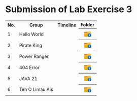 # Submission of Lab Exercise 3

<table>
  <tr>
    <th>No.</th>
    <th>Group</th>
    <th>Timeline</th>
    <th>Folder</th>
  </tr>
  <tr>
    <td>1</td>
    <td>Hello World</td>
    <td></td>
    <th><a href="submissions/lab3"><img src="../../project/images/folder.png" width="24px" height="24px"></a></th>
  </tr>
  <tr>
    <td>2</td>
    <td>Pirate King</td>
    <td></td>
    <th><a href="submissions/lab3"><img src="../../project/images/folder.png" width="24px" height="24px"></a></th>
  </tr>
  <tr>
    <td>3</td>
    <td>Power Ranger</td>
    <td></td>
    <th><a href="submissions/lab3"><img src="../../project/images/folder.png" width="24px" height="24px"></a></th>
  </tr>
  <tr>
    <td>4</td>
    <td>404 Error</td>
    <td></td>
    <th><a href="submissions/lab3"><img src="../../project/images/folder.png" width="24px" height="24px"></a></th>
  </tr>
  <tr>
    <td>5</td>
    <td>JAVA 21</td>
    <td></td>
    <th><a href="submissions/lab3" ><img src="../../project/images/folder.png" width="24px" height="24px"></a></th>
  </tr>
  <tr>
    <td>6</td>
    <td>Teh O Limau Ais</td>
    <td></td>
    <th><a href="submissions/lab3" ><img src="../../project/images/folder.png" width="24px" height="24px"></a></th>
  </tr>
</table>
